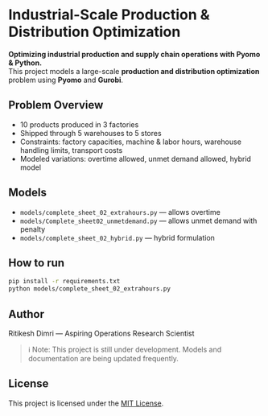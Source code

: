 # Industrial-Scale Production & Distribution Optimization
**Optimizing industrial production and supply chain operations with Pyomo & Python.**  
This project models a large-scale **production and distribution optimization** problem using **Pyomo** and **Gurobi**.

## Problem Overview
- 10 products produced in 3 factories
- Shipped through 5 warehouses to 5 stores
- Constraints: factory capacities, machine & labor hours, warehouse handling limits, transport costs
- Modeled variations: overtime allowed, unmet demand allowed, hybrid model

## Models
- `models/complete_sheet_02_extrahours.py` — allows overtime
- `models/Complete_sheet02_unmetdemand.py` — allows unmet demand with penalty
- `models/complete_sheet_02_hybrid.py` — hybrid formulation

## How to run
```bash
pip install -r requirements.txt
python models/complete_sheet_02_extrahours.py
```

## Author
Ritikesh Dimri — Aspiring Operations Research Scientist

> ℹ️ Note: This project is still under development. Models and documentation are being updated frequently.

## License
This project is licensed under the [MIT License](LICENSE).

